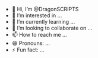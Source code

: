 - 👋 Hi, I’m @DragonSCRIPTS
- 👀 I’m interested in ...
- 🌱 I’m currently learning ...
- 💞️ I’m looking to collaborate on ...
- 📫 How to reach me ...
- 😄 Pronouns: ...
- ⚡ Fun fact: ...

<!---
DragonSCRIPTS/DragonSCRIPTS is a ✨ special ✨ repository because its `README.md` (this file) appears on your GitHub profile.
You can click the Preview link to take a look at your changes.
--->
